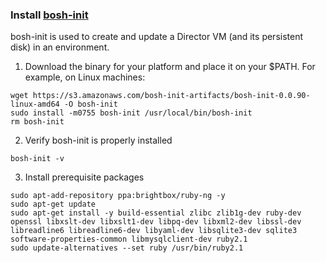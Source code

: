 ### Install [bosh-init](https://github.com/cloudfoundry/bosh-init)

bosh-init is used to create and update a Director VM (and its persistent disk) in an environment.

1. Download the binary for your platform and place it on your $PATH. For example, on Linux machines:
```
wget https://s3.amazonaws.com/bosh-init-artifacts/bosh-init-0.0.90-linux-amd64 -O bosh-init
sudo install -m0755 bosh-init /usr/local/bin/bosh-init
rm bosh-init
```

2. Verify bosh-init is properly installed
```
bosh-init -v
```

3. Install prerequisite packages
```
sudo apt-add-repository ppa:brightbox/ruby-ng -y
sudo apt-get update
sudo apt-get install -y build-essential zlibc zlib1g-dev ruby-dev openssl libxslt-dev libxslt1-dev libpq-dev libxml2-dev libssl-dev libreadline6 libreadline6-dev libyaml-dev libsqlite3-dev sqlite3 software-properties-common libmysqlclient-dev ruby2.1
sudo update-alternatives --set ruby /usr/bin/ruby2.1
```
